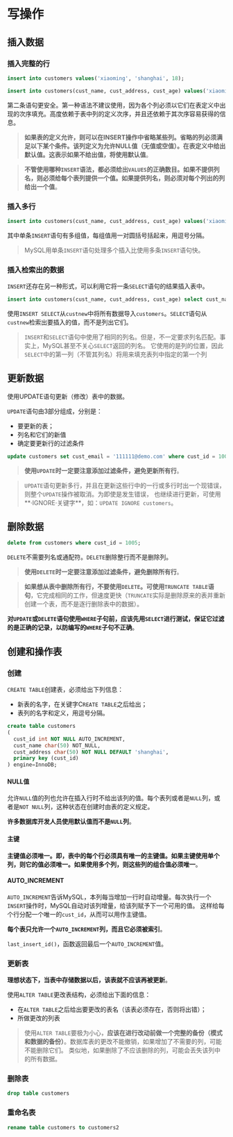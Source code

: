 # 写操作
## 插入数据
### 插入完整的行
```sql
insert into customers values('xiaoming', 'shanghai', 18);

insert into customers(cust_name, cust_address, cust_age) values('xiaoming', 'shanghai', 18);
```
第二条语句更安全。第一种语法不建议使用，因为各个列必须以它们在表定义中出现的次序填充。高度依赖于表中列的定义次序，并且还依赖于其次序容易获得的信息。

> **如果表的定义允许，则可以在INSERT操作中省略某些列。省略的列必须满足以下某个条件。该列定义为允许NULL值（无值或空值）。在表定义中给出默认值。这表示如果不给出值，将使用默认值**。

> **不管使用哪种`INSERT`语法，都必须给出`VALUES`的正确数目。如果不提供列名，则必须给每个表列提供一个值。如果提供列名，则必须对每个列出的列给出一个值**。

### 插入多行
```sql
insert into customers(cust_name, cust_address, cust_age) values('xiaoming', 'shanghai', 18), values('xiaoliang', 'shanghai', 18);
```
其中单条`INSERT`语句有多组值，每组值用一对圆括号括起来，用逗号分隔。

> MySQL用单条`INSERT`语句处理多个插入比使用多条`INSERT`语句快。

### 插入检索出的数据
`INSERT`还存在另一种形式，可以利用它将一条`SELECT`语句的结果插入表中。
```sql
insert into customers(cust_name, cust_address, cust_age) select cust_name, cust_address, cust_age from custnew;
```
使用`INSERT SELECT`从`custnew`中将所有数据导入`customers`。`SELECT`语句从`custnew`检索出要插入的值，而不是列出它们。

> `INSERT`和`SELECT`语句中使用了相同的列名。但是，不一定要求列名匹配。事实上，MySQL甚至不关心`SELECT`返回的列名。
它使用的是列的位置，因此`SELECT`中的第一列（不管其列名）将用来填充表列中指定的第一个列

## 更新数据
使用UPDATE语句更新（修改）表中的数据。

`UPDATE`语句由3部分组成，分别是：
- 要更新的表；
- 列名和它们的新值
- 确定要更新行的过滤条件

```sql
update customers set cust_email = '111111@demo.com' where cust_id = 1005;
```

> **使用`UPDATE`时一定要注意添加过滤条件，避免更新所有行**。

> `UPDATE`语句更新多行，并且在更新这些行中的一行或多行时出一个现错误，则整个`UPDATE`操作被取消。为即使是发生错误，
也继续进行更新，可使用**·IGNORE·关键字**，如：`UPDATE IGNORE customers`。

## 删除数据

```sql
delete from customers where cust_id = 1005;
```

`DELETE`不需要列名或通配符。`DELETE`删除整行而不是删除列。

> **使用`DELETE`时一定要注意添加过滤条件，避免删除所有行**。

> **如果想从表中删除所有行，不要使用`DELETE`。可使用`TRUNCATE TABLE`语句**，它完成相同的工作，但速度更快（`TRUNCATE`实际是删除原来的表并重新创建一个表，而不是逐行删除表中的数据）。


**对`UPDATE`或`DELETE`语句使用`WHERE`子句前，应该先用`SELECT`进行测试，保证它过滤的是正确的记录，以防编写的`WHERE`子句不正确**。

## 创建和操作表
### 创建
`CREATE TABLE`创建表，必须给出下列信息：
- 新表的名字，在关键字C`REATE TABLE`之后给出；
- 表列的名字和定义，用逗号分隔。

```sql
create table customers
(
  cust_id int NOT NULL AUTO_INCREMENT,
  cust_name char(50) NOT_NULL,
  cust_address char(50) NOT NULL DEFAULT 'shanghai',
  primary key (cust_id)
) engine=InnoDB;
```

#### NULL值
允许`NULL`值的列也允许在插入行时不给出该列的值。每个表列或者是`NULL`列，或者是`NOT NULL`列，这种状态在创建时由表的定义规定。

**许多数据库开发人员使用默认值而不是`NULL`列**。

#### 主键
**主键值必须唯一。即，表中的每个行必须具有唯一的主键值。如果主键使用单个列，则它的值必须唯一。如果使用多个列，则这些列的组合值必须唯一**。

#### AUTO_INCREMENT
`AUTO_INCREMENT`告诉MySQL，本列每当增加一行时自动增量。每次执行一个`INSERT`操作时，MySQL自动对该列增量，给该列赋予下一个可用的值。
这样给每个行分配一个唯一的`cust_id`，从而可以用作主键值。

**每个表只允许一个`AUTO_INCREMENT`列，而且它必须被索引**。

`last_insert_id()`，函数返回最后一个`AUTO_INCREMENT`值。

### 更新表
**理想状态下，当表中存储数据以后，该表就不应该再被更新**。

使用`ALTER TABLE`更改表结构，必须给出下面的信息：
- 在`ALTER TABLE`之后给出要更改的表名（该表必须存在，否则将出错）；
- 所做更改的列表

> 使用`ALTER TABLE`要极为小心，**应该在进行改动前做一个完整的备份（模式和数据的备份）**。数据库表的更改不能撤销，如果增加了不需要的列，可能不能删除它们。
类似地，如果删除了不应该删除的列，可能会丢失该列中的所有数据。

### 删除表
```sql
drop table customers
```

### 重命名表
```sql
rename table customers to customers2
```